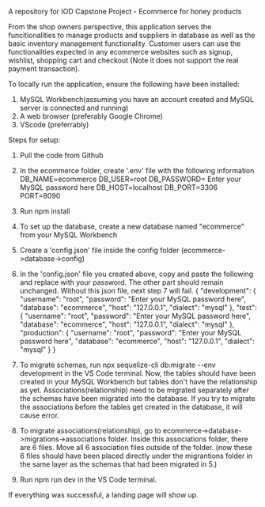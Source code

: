 A repository for IOD Capstone Project - Ecommerce for honey products

From the shop owners perspective, this application serves the funcitionalities to manage products and suppliers in database as well as the basic inventory management functionality.
Customer users can use the functionalities expected in any ecommerce websites such as signup, wishlist, shopping cart and checkout (Note it does not support the real payment transaction).

To locally run the application, ensure the following have been installed:
1. MySQL Workbench(assuming you have an account created and MySQL server is connected and running)
2. A web browser (preferably Google Chrome)
3. VScode (preferrably)

Steps for setup:
1. Pull the code from Github
2. In the ecommerce folder, create '.env' file with the following information
  DB_NAME=ecommerce
  DB_USER=root
  DB_PASSWORD= Enter your MySQL password here
  DB_HOST=localhost
  DB_PORT=3306
  PORT=8090

3. Run npm install 
4. To set up the database, create a new database named "ecommerce" from your MySQL Workbench
5. Create a 'config.json' file inside the config folder (ecommerce->database->config)
6. In the 'config.json' file you created above, copy and paste the following and replace with your password. The other part should remain unchanged. Without this json file, next step 7 will fail.
   {
  "development": {
    "username": "root",
    "password": "Enter your MySQL password here",
    "database": "ecommerce",
    "host": "127.0.0.1",
    "dialect": "mysql"
  },
  "test": {
    "username": "root",
    "password": "Enter your MySQL password here",
    "database": "ecommerce",
    "host": "127.0.0.1",
    "dialect": "mysql"
  },
  "production": {
    "username": "root",
    "password": "Enter your MySQL password here",
    "database": "ecommerce",
    "host": "127.0.0.1",
    "dialect": "mysql"
  }
}

7. To migrate schemas, run npx sequelize-cli db:migrate --env development in the VS Code terminal. Now, the tables should have been created in your MySQL Workbench but tables don't have the relationship as yet.
   Associations(relationship) need to be migrated separately after the schemas have been migrated into the database. If you try to migrate the associations before the tables get created in the database, it will cause error.
8. To migrate associations(relationship), go to ecommerce->database->migrations->associations folder. Inside this associations folder, there are 6 files. Move all 6 association files outside of the folder.
   (now these 6 files should have been placed directly under the migrantions folder in the same layer as the schemas that had been migrated in 5.) 
9. Run npm run dev in the VS Code terminal.

If everything was successful, a landing page will show up.
